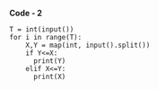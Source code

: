 **Code - 2**

    T = int(input())
    for i in range(T):
        X,Y = map(int, input().split())
        if Y<=X:
          print(Y)
        elif X<=Y:
          print(X)
